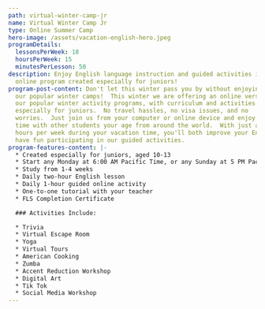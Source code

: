 ```yaml
---
path: virtual-winter-camp-jr
name: Virtual Winter Camp Jr
type: Online Summer Camp
hero-image: /assets/vacation-english-hero.jpeg
programDetails:
  lessonsPerWeek: 18
  hoursPerWeek: 15
  minutesPerLesson: 50
description: Enjoy English language instruction and guided activities in a fun
  online program created especially for juniors!
program-post-content: Don't let this winter pass you by without enjoying one of
  our popular winter camps!  This winter we are offering an online version of
  our popular winter activity programs, with curriculum and activities selected
  especially for juniors.  No travel hassles, no visa issues, and no
  worries.  Just join us from your computer or online device and enjoy spending
  time with other students your age from around the world.  With just a few
  hours per week during your vacation time, you'll both improve your English and
  have fun participating in our guided activities.
program-features-content: |-
  * Created especially for juniors, aged 10-13
  * Start any Monday at 6:00 AM Pacific Time, or any Sunday at 5 PM Pacific Time
  * Study from 1-4 weeks
  * Daily two-hour English lesson
  * Daily 1-hour guided online activity
  * One-to-one tutorial with your teacher
  * FLS Completion Certificate

  ### Activities Include:

  * Trivia
  * Virtual Escape Room
  * Yoga
  * Virtual Tours
  * American Cooking
  * Zumba
  * Accent Reduction Workshop
  * Digital Art
  * Tik Tok
  * Social Media Workshop
---
```

